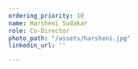 ```yaml
---
ordering_priority: 10
name: Harsheni Sudakar
role: Co-Director
photo_path: "/assets/harsheni.jpg"
linkedin_url: ''

---
```

